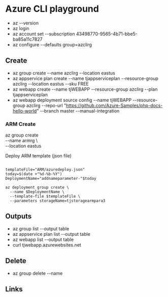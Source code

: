 # Azure CLI playground
* az --version   
* az login
* az account set --subscription 43498770-9565-4b71-bbe5-ba85a11c7827
* az configure --defaults group=azclirg



## Create 

* az group create --name azclirg --location eastus
* az appservice plan create --name tjappserviceplan --resource-group azclirg --location eastus --sku FREE
* az webapp create --name tjWEBAPP --resource-group azclirg --plan tjappserviceplan
* az webapp deployment source config --name tjWEBAPP --resource-group azclirg --repo-url "https://github.com/Azure-Samples/php-docs-hello-world" --branch master --manual-integration

### ARM Create 

az group create \
--name armrg \                        
  --location eastus     

Deploy ARM template (json file)

```

templateFile="ARM/azuredeploy.json"
today=$(date +"%d-%b-%Y")
DeploymentName="addnameparameter-"$today

az deployment group create \
  --name $DeploymentName \
  --template-file $templateFile \
  --parameters storageName=tjstoragearmpara3
```

## Outputs

* az group list --output table
* az appservice plan list --output table
* az webapp list --output table  
* curl tjwebapp.azurewebsites.net   


## Delete 

* az group delete --name 

## Links

